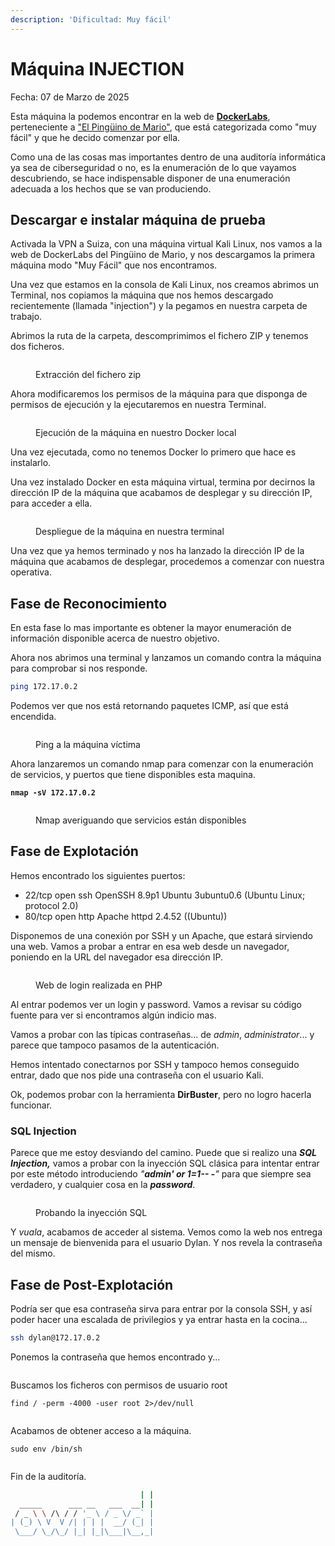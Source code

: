 ```yaml
---
description: 'Dificultad: Muy fácil'
---
```


# Máquina INJECTION

Fecha: 07 de Marzo de 2025

Esta máquina la podemos encontrar en la web de [**DockerLabs**](https://dockerlabs.es/), perteneciente a ["El Pingüino de Mario"](https://www.youtube.com/channel/UCGLfzfKRUsV6BzkrF1kJGsg), que está categorizada como "muy fácil" y que he decido comenzar por ella.

Como una de las cosas mas importantes dentro de una auditoría informática ya sea de ciberseguridad o no, es la enumeración de lo que vayamos descubriendo, se hace indispensable disponer de una enumeración adecuada a los hechos que se van produciendo.

## Descargar e instalar máquina de prueba

Activada la VPN a Suiza, con una máquina virtual Kali Linux, nos vamos a la web de DockerLabs del Pingüino de Mario, y nos descargamos la primera máquina modo "Muy Fácil" que nos encontramos.

Una vez que estamos en la consola de Kali Linux, nos creamos abrimos un Terminal, nos copiamos la máquina que nos hemos descargado recientemente (llamada "injection") y la pegamos en nuestra carpeta de trabajo.

Abrimos la ruta de la carpeta, descomprimimos el fichero ZIP y tenemos dos ficheros.

<div align="left" data-full-width="false"><figure><img src="../../.gitbook/assets/image (2) (1).png" alt=""><figcaption><p>Extracción del fichero zip</p></figcaption></figure></div>

Ahora modificaremos los permisos de la máquina para que disponga de permisos de ejecución y la ejecutaremos en nuestra Terminal.

<div align="left"><figure><img src="../../.gitbook/assets/image (1) (1) (1).png" alt=""><figcaption><p>Ejecución de la máquina en nuestro Docker local</p></figcaption></figure></div>

Una vez ejecutada, como no tenemos Docker lo primero que hace es instalarlo.

Una vez instalado Docker en esta máquina virtual, termina por decirnos la dirección IP de la máquina que acabamos de desplegar y su dirección IP, para acceder a ella.

<div align="left"><figure><img src="../../.gitbook/assets/image (2) (1) (1).png" alt=""><figcaption><p>Despliegue de la máquina en nuestra terminal</p></figcaption></figure></div>

Una vez que ya hemos terminado y nos ha lanzado la dirección IP de la máquina que acabamos de desplegar, procedemos a comenzar con nuestra operativa.



## **Fase de Reconocimiento**

En esta fase lo mas importante es obtener la mayor enumeración de información disponible acerca de nuestro objetivo.&#x20;

Ahora nos abrimos una terminal y lanzamos un comando contra la máquina para comprobar si nos responde.

```bash
ping 172.17.0.2
```

Podemos ver que nos está retornando paquetes ICMP, así que está encendida.

<div align="left"><figure><img src="../../.gitbook/assets/image (3) (1).png" alt=""><figcaption><p>Ping a la máquina víctima</p></figcaption></figure></div>

Ahora lanzaremos un comando nmap para comenzar con la enumeración de servicios, y puertos que tiene disponibles esta maquina.

<pre class="language-bash"><code class="lang-bash"><strong>nmap -sV 172.17.0.2
</strong></code></pre>

<div align="left"><figure><img src="../../.gitbook/assets/image (4) (1).png" alt=""><figcaption><p>Nmap averiguando que servicios están disponibles</p></figcaption></figure></div>

## Fase de Explotación

Hemos encontrado los siguientes puertos:&#x20;

* 22/tcp open ssh OpenSSH 8.9p1 Ubuntu 3ubuntu0.6 (Ubuntu Linux; protocol 2.0)&#x20;
* 80/tcp open http Apache httpd 2.4.52 ((Ubuntu))

Disponemos de una conexión por SSH y un Apache, que estará sirviendo una web. Vamos a probar a entrar en esa web desde un navegador, poniendo en la URL del navegador esa dirección IP.

<div align="left"><figure><img src="../../.gitbook/assets/image (5) (1).png" alt=""><figcaption><p>Web de login realizada en PHP</p></figcaption></figure></div>

Al entrar podemos ver un login y password. Vamos a revisar su código fuente para ver si encontramos algún indicio mas.

Vamos a probar con las típicas contraseñas... de _admin_, _administrator_... y parece que tampoco pasamos de la autenticación.

Hemos intentado conectarnos por SSH y tampoco hemos conseguido entrar, dado que nos pide una contraseña con el usuario Kali.

Ok, podemos probar con la herramienta **DirBuster**, pero no logro hacerla funcionar.

### SQL Injection

Parece que me estoy desviando del camino. Puede que si realizo una _**SQL Injection,**_ vamos a probar con la inyección SQL clásica para intentar entrar por este método introduciendo _"**admin' or 1=1-- -**"_ para que siempre sea verdadero, y cualquier cosa en la _**password**_.

<div align="left"><figure><img src="../../.gitbook/assets/image (9) (1).png" alt=""><figcaption><p>Probando la inyección SQL</p></figcaption></figure></div>

Y _vuala_, acabamos de acceder al sistema. Vemos como la web nos entrega un mensaje de bienvenida para el usuario Dylan. Y nos revela la contraseña del mismo.

## Fase de Post-Explotación

Podría ser que esa contraseña sirva para entrar por la consola SSH, y así poder hacer una escalada de privilegios y ya entrar hasta en la cocina...

```bash
ssh dylan@172.17.0.2
```

Ponemos la contraseña que hemos encontrado y...

<div align="left"><figure><img src="../../.gitbook/assets/image (8) (1).png" alt=""><figcaption></figcaption></figure></div>

Buscamos los ficheros con permisos de usuario root

```
find / -perm -4000 -user root 2>/dev/null
```

<figure><img src="../../.gitbook/assets/image (9).png" alt=""><figcaption></figcaption></figure>

Acabamos de obtener acceso a la máquina.

```
sudo env /bin/sh
```

<div align="left"><figure><img src="../../.gitbook/assets/image (1) (1).png" alt=""><figcaption></figcaption></figure></div>

Fin de la auditoría.

```bash
                             | |
  _____      ___ __   ___  __| |
 / _ \ \ /\ / / '_ \ / _ \/ _` |
| (_) \ V  V /| | | |  __/ (_| |
 \___/ \_/\_/ |_| |_|\___|\__,_|
```
